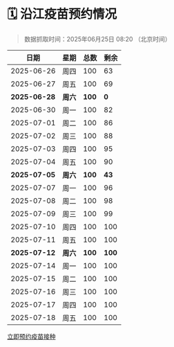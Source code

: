 # 🗓️ 沿江疫苗预约情况

> 数据抓取时间：2025年06月25日 08:20 （北京时间）

| 日期 | 星期 | 总数 | 剩余 |
|------|------|------|------|
| 2025-06-26 | 周四 | 100 | 63 |
| 2025-06-27 | 周五 | 100 | 69 |
| **2025-06-28** | **周六** | **100** | **0** |
| 2025-06-30 | 周一 | 100 | 82 |
| 2025-07-01 | 周二 | 100 | 86 |
| 2025-07-02 | 周三 | 100 | 88 |
| 2025-07-03 | 周四 | 100 | 95 |
| 2025-07-04 | 周五 | 100 | 90 |
| **2025-07-05** | **周六** | **100** | **43** |
| 2025-07-07 | 周一 | 100 | 96 |
| 2025-07-08 | 周二 | 100 | 98 |
| 2025-07-09 | 周三 | 100 | 99 |
| 2025-07-10 | 周四 | 100 | 100 |
| 2025-07-11 | 周五 | 100 | 100 |
| **2025-07-12** | **周六** | **100** | **100** |
| 2025-07-14 | 周一 | 100 | 100 |
| 2025-07-15 | 周二 | 100 | 100 |
| 2025-07-16 | 周三 | 100 | 100 |
| 2025-07-17 | 周四 | 100 | 100 |
| 2025-07-18 | 周五 | 100 | 100 |


<div class="button-container">
<a class="btn" href="http://yfzweb.ishequ.net/#/login" target="_blank">立即预约疫苗接种</a>
</div>
